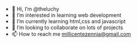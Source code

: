 - 👋 Hi, I’m @theluchy
- 👀 I’m interested in learning web development
- 🌱 I’m currently learning html,css and javascript
- 💞️ I’m looking to collaborate on lots of projects
- 📫 How to reach me millicentezennia@gmail.com

<!---
theluchy/theluchy is a ✨ special ✨ repository because its `README.md` (this file) appears on your GitHub profile.
You can click the Preview link to take a look at your changes.
--->
